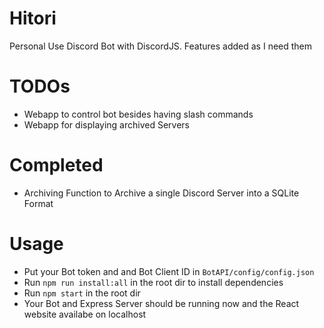 # Hitori
Personal Use Discord Bot with DiscordJS. Features added as I need them

# TODOs
- Webapp to control bot besides having slash commands
- Webapp for displaying archived Servers

# Completed
- Archiving Function to Archive a single Discord Server into a SQLite Format

# Usage
- Put your Bot token and and Bot Client ID in `BotAPI/config/config.json`
- Run `npm run install:all` in the root dir to install dependencies
- Run `npm start` in the root dir
- Your Bot and Express Server should be running now and the React website availabe on localhost
